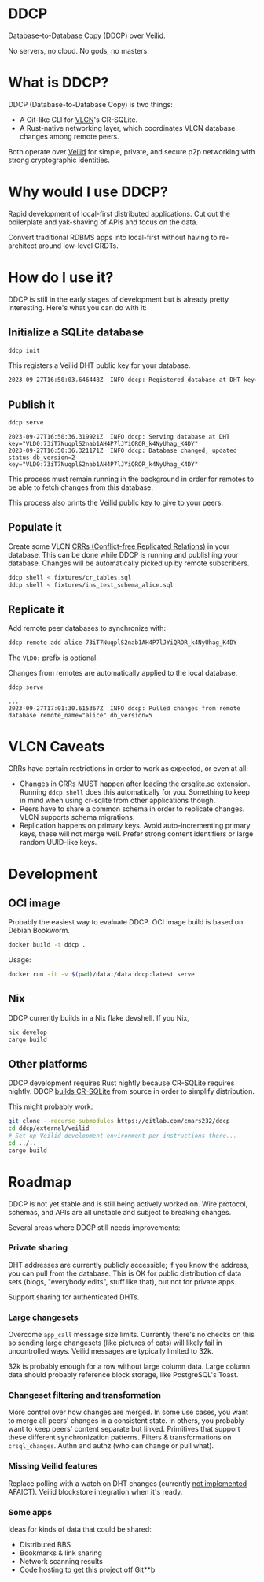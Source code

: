 # DDCP

Database-to-Database Copy (DDCP) over [Veilid](https://veilid.com).

No servers, no cloud. No gods, no masters.

# What is DDCP?

DDCP (Database-to-Database Copy) is two things:

- A Git-like CLI for [VLCN](https://vlcn.io/)'s CR-SQLite.
- A Rust-native networking layer, which coordinates VLCN database changes among remote peers.

Both operate over [Veilid](https://veilid.com) for simple, private, and secure p2p networking with strong cryptographic identities.

# Why would I use DDCP?

Rapid development of local-first distributed applications. Cut out the boilerplate and yak-shaving of APIs and focus on the data.

Convert traditional RDBMS apps into local-first without having to re-architect around low-level CRDTs.

# How do I use it?

DDCP is still in the early stages of development but is already pretty interesting. Here's what you can do with it:

## Initialize a SQLite database

```bash
ddcp init
```

This registers a Veilid DHT public key for your database.

```bash
2023-09-27T16:50:03.646448Z  INFO ddcp: Registered database at DHT key="VLD0:73iT7NuqplS2nab1AH4P7lJYiQROR_k4NyUhag_K4DY"
```

## Publish it

```bash
ddcp serve
```

```
2023-09-27T16:50:36.319921Z  INFO ddcp: Serving database at DHT key="VLD0:73iT7NuqplS2nab1AH4P7lJYiQROR_k4NyUhag_K4DY"
2023-09-27T16:50:36.321171Z  INFO ddcp: Database changed, updated status db_version=2 key="VLD0:73iT7NuqplS2nab1AH4P7lJYiQROR_k4NyUhag_K4DY"
```

This process must remain running in the background in order for remotes to be able to fetch changes from this database.

This process also prints the Veilid public key to give to your peers.

## Populate it

Create some VLCN [CRRs (Conflict-free Replicated Relations)](https://vlcn.io/docs/appendix/crr) in your database. This can be done while DDCP is running and publishing your database. Changes will be automatically picked up by remote subscribers.

```bash
ddcp shell < fixtures/cr_tables.sql
ddcp shell < fixtures/ins_test_schema_alice.sql
```

## Replicate it

Add remote peer databases to synchronize with:

```bash
ddcp remote add alice 73iT7NuqplS2nab1AH4P7lJYiQROR_k4NyUhag_K4DY
```

The `VLD0:` prefix is optional.

Changes from remotes are automatically applied to the local database.

```bash
ddcp serve
```

```
...
2023-09-27T17:01:30.615367Z  INFO ddcp: Pulled changes from remote database remote_name="alice" db_version=5
```

# VLCN Caveats

CRRs have certain restrictions in order to work as expected, or even at all:

- Changes in CRRs MUST happen after loading the crsqlite.so extension. Running `ddcp shell` does this automatically for you. Something to keep in mind when using cr-sqlite from other applications though.
- Peers have to share a common schema in order to replicate changes. VLCN supports schema migrations.
- Replication happens on primary keys. Avoid auto-incrementing primary keys, these will not merge well. Prefer strong content identifiers or large random UUID-like keys.

# Development

## OCI image

Probably the easiest way to evaluate DDCP. OCI image build is based on Debian Bookworm.

```bash
docker build -t ddcp .
```

Usage:

```bash
docker run -it -v $(pwd)/data:/data ddcp:latest serve
```

## Nix

DDCP currently builds in a Nix flake devshell. If you Nix,

```bash
nix develop
cargo build
```

## Other platforms

DDCP development requires Rust nightly because CR-SQLite requires nightly. DDCP [builds CR-SQLite](https://github.com/vlcn-io/cr-sqlite#building) from source in order to simplify distribution.

This might probably work:

```bash
git clone --recurse-submodules https://gitlab.com/cmars232/ddcp 
cd ddcp/external/veilid
# Set up Veilid development environment per instructions there...
cd ../..
cargo build
```

# Roadmap

DDCP is not yet stable and is still being actively worked on. Wire protocol, schemas, and APIs are all unstable and subject to breaking changes.

Several areas where DDCP still needs improvements:

### Private sharing

DHT addresses are currently publicly accessible; if you know the address, you can pull from the database. This is OK for public distribution of data sets (blogs, "everybody edits", stuff like that), but not for private apps.

Support sharing for authenticated DHTs.

### Large changesets

Overcome `app_call` message size limits. Currently there's no checks on this so sending large changesets (like pictures of cats) will likely fail in uncontrolled ways. Veilid messages are typically limited to 32k.

32k is probably enough for a row without large column data. Large column data should probably reference block storage, like PostgreSQL's Toast.

### Changeset filtering and transformation

More control over how changes are merged. In some use cases, you want to merge all peers' changes in a consistent state. In others, you probably want to keep peers' content separate but linked. Primitives that support these different synchronization patterns. Filters & transformations on `crsql_changes`. Authn and authz (who can change or pull what).

### Missing Veilid features

Replace polling with a watch on DHT changes (currently [not implemented](https://gitlab.com/veilid/veilid/-/blob/bd4b4233bfed5bdca4da3cacda3ad960e28daab5/veilid-core/src/storage_manager/mod.rs#L485) AFAICT).
Veilid blockstore integration when it's ready.

### Some apps

Ideas for kinds of data that could be shared:

- Distributed BBS
- Bookmarks & link sharing
- Network scanning results
- Code hosting to get this project off Git\*\*b
